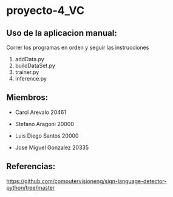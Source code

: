 # proyecto-4_VC

## Uso de la aplicacion manual:

Correr los programas en orden y seguir las instrucciones
1. addData.py
2. buildDataSet.py
3. trainer.py
4. inference.py

## Miembros:

- Carol Arevalo 20461

- Stefano Aragoni 20000

- Luis Diego Santos 20000

- Jose Miguel Gonzalez 20335

## Referencias:

https://github.com/computervisioneng/sign-language-detector-python/tree/master


